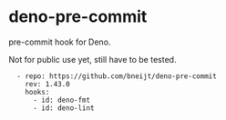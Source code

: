# deno-pre-commit

pre-commit hook for Deno.

Not for public use yet, still have to be tested.

```
  - repo: https://github.com/bneijt/deno-pre-commit
    rev: 1.43.0
    hooks:
      - id: deno-fmt
      - id: deno-lint
```
